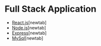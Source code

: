 # Full Stack Application

- [React.js](https://reactjs.org/)[newtab]
- [Node.js](https://nodejs.org/en/)[newtab]
- [Express](https://expressjs.com/)[newtab]
- [MySql](https://www.mysql.com/)[newtab]